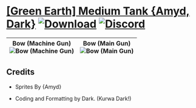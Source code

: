 # [\[Green Earth\] Medium Tank {Amyd, Dark}](https://github.com/Klokinator/FE-Repo/tree/main/Battle%20Animations/Advance%20Wars%20Animation%20Ports/%5BGreen%20Earth%5D%20Medium%20Tank%20%7BAmyd,%20Dark%7D) [![Download](https://img.shields.io/badge/Download--red?style=social&logo=github)](https://minhaskamal.github.io/DownGit/#/home?url=https://github.com/Klokinator/FE-Repo/tree/main/Battle%20Animations/Advance%20Wars%20Animation%20Ports/%5BGreen%20Earth%5D%20Medium%20Tank%20%7BAmyd,%20Dark%7D) [![Discord](https://img.shields.io/badge/Discord--blue?style=social&logo=discord)](https://discord.gg/C7VNGnyTPA)

| <b>Bow (Machine Gun)</b><br/><img alt="Bow (Machine Gun)" src="https://raw.githubusercontent.com/Klokinator/FE-Repo/main/Battle%20Animations/Advance%20Wars%20Animation%20Ports/%5BGreen%20Earth%5D%20Medium%20Tank%20%7BAmyd,%20Dark%7D/5.%20Bow%20(Machine%20Gun)/Bow.gif"/> | <b>Bow (Main Gun)</b><br/><img alt="Bow (Main Gun)" src="https://raw.githubusercontent.com/Klokinator/FE-Repo/main/Battle%20Animations/Advance%20Wars%20Animation%20Ports/%5BGreen%20Earth%5D%20Medium%20Tank%20%7BAmyd,%20Dark%7D/5.%20Bow%20(Main%20Gun)/Bow.gif"/> |
| :---: | :---: |

## Credits

- Sprites By {Amyd}

- Coding and Formatting by Dark. (Kurwa Dark!)

